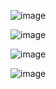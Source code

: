 ![image](https://github.com/user-attachments/assets/9f643e5b-760b-4a9a-be5e-d4f9d8e5d8a6)

![image](https://github.com/user-attachments/assets/0bcbe881-3403-44fd-a418-993a2add8580)

![image](https://github.com/user-attachments/assets/f9dfa98c-8a6e-4a4f-a93d-cac57a35cda5)

![image](https://github.com/user-attachments/assets/da54f1e9-286b-4f18-8907-c2f5c2de7e01)
